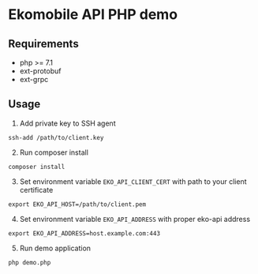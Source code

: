 # Ekomobile API PHP demo

## Requirements
- php >= 7.1
- ext-protobuf
- ext-grpc

## Usage

1. Add private key to SSH agent
```
ssh-add /path/to/client.key
```

2. Run composer install
```
composer install
```

3. Set environment variable `EKO_API_CLIENT_CERT` with path to your client certificate
```
export EKO_API_HOST=/path/to/client.pem
```

4. Set environment variable `EKO_API_ADDRESS` with proper eko-api address

```
export EKO_API_ADDRESS=host.example.com:443
```

5. Run demo application
```
php demo.php
```
